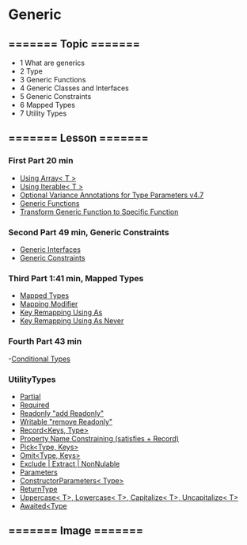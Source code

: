 
# Generic

## ======= Topic =======
- 1 What are generics
- 2 Type
- 3 Generic Functions
- 4 Generic Classes and Interfaces
- 5 Generic Constraints
- 6 Mapped Types
- 7 Utility Types

## ======= Lesson =======
### First Part 20 min
- [Using Array< T >](Using%20Array%3CT%3E.ts)
- [Using Iterable< T >](Using%20Iterable%3CT%3E.ts)
- [Optional Variance Annotations for Type Parameters v4.7](Optional%20Variance%20Annotations%20for%20Type%20Parameters%20v4.7.ts)
- [Generic Functions](Generic%20Functions.ts)
- [Transform Generic Function to Specific Function](Transform%20Generic%20Function%20to%20Specific%20Function.ts)


### Second Part 49 min, Generic Constraints
- [Generic Interfaces](Generic%20Interfaces.ts)
- [Generic Constraints](Generic%20Constraints.ts)


### Third Part 1:41 min, Mapped Types
- [Mapped Types](Mapped%20Types.ts)
- [Mapping Modifier](Mapping%20Modifer.ts)
- [Key Remapping Using As](Key%20Remapping%20Using%20As.ts)
- [Key Remapping Using As Never](Key%20Remapping%20Using%20As%20Never.ts)

### Fourth Part 43 min
-[Conditional Types](Conditional%20Types.ts)

### UtilityTypes
- [Partial<Type>](UtilityTypes%2FPartial%3CType%3E.ts)
- [Required<Type>](UtilityTypes%2FRequired%3CType%3E.ts)
- [Readonly<Type> "add Readonly"](UtilityTypes%2FReadonly%3CType%3E.ts)
- [Writable<Type> "remove Readonly"](UtilityTypes%2FWritable%3CType%3E.ts)
- [Record<Keys, Type>](UtilityTypes%2FRecord%3CKeys%2C%20Type%3E.ts)
- [Property Name Constraining (satisfies + Record)](UtilityTypes%2FProperty%20Name%20Constraining%20%28satisfies%20%2B%20Record%29.ts)
- [Pick<Type, Keys>](UtilityTypes%2FPick%3CType%2C%20Keys%3E.ts)
- [Omit<Type, Keys>](UtilityTypes%2FOmit%3CType%2C%20Keys%3E.ts)
- [Exclude | Extract | NonNulable](UtilityTypes%2FExclude%20%7C%20Extract%20%7C%20NonNulable.ts)
- [Parameters<Type>](UtilityTypes%2FParameters%3CType%3E.ts)
- [ConstructorParameters< Type>](UtilityTypes%2FConstructorParameters%3CType%3E.ts)
- [ReturnType<Type>](UtilityTypes%2FReturnType%3CType%3E.ts)
- [Uppercase< T>, Lowercase< T>, Capitalize< T>, Uncapitalize< T>](UtilityTypes%2FUppercase%3CT%3E%2C%20Lowercase%3CT%3E%2C%20Capitalize%3CT%3E%2C%20Uncapitalize%3CT%3E.ts)
- [Awaited<Type](UtilityTypes%2FAwaited%3CType.ts)


## ======= Image =======
